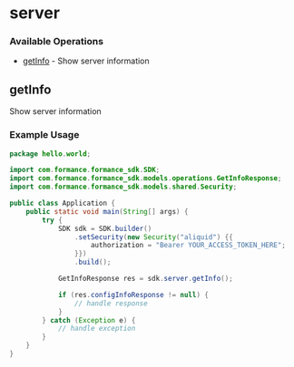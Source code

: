 # server

### Available Operations

* [getInfo](#getinfo) - Show server information

## getInfo

Show server information

### Example Usage

```java
package hello.world;

import com.formance.formance_sdk.SDK;
import com.formance.formance_sdk.models.operations.GetInfoResponse;
import com.formance.formance_sdk.models.shared.Security;

public class Application {
    public static void main(String[] args) {
        try {
            SDK sdk = SDK.builder()
                .setSecurity(new Security("aliquid") {{
                    authorization = "Bearer YOUR_ACCESS_TOKEN_HERE";
                }})
                .build();

            GetInfoResponse res = sdk.server.getInfo();

            if (res.configInfoResponse != null) {
                // handle response
            }
        } catch (Exception e) {
            // handle exception
        }
    }
}
```

